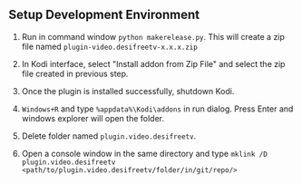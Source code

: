 
Setup Development Environment
------------------------------

1. Run in command window ```python makerelease.py```. This will create a zip file named ```plugin-video.desifreetv-x.x.x.zip```

2. In Kodi interface, select "Install addon from Zip File" and select the zip file created in previous step.

3. Once the plugin is installed successfully, shutdown Kodi.

4. ```Windows+R``` and type ```%appdata%\Kodi\addons```  in run dialog. Press Enter and windows explorer will open the folder.

5. Delete folder named ```plugin.video.desifreetv```.

6. Open a console window in the same directory and type ```mklink /D plugin.video.desifreetv <path/to/plugin.video.desifreetv/folder/in/git/repo/>```
 
